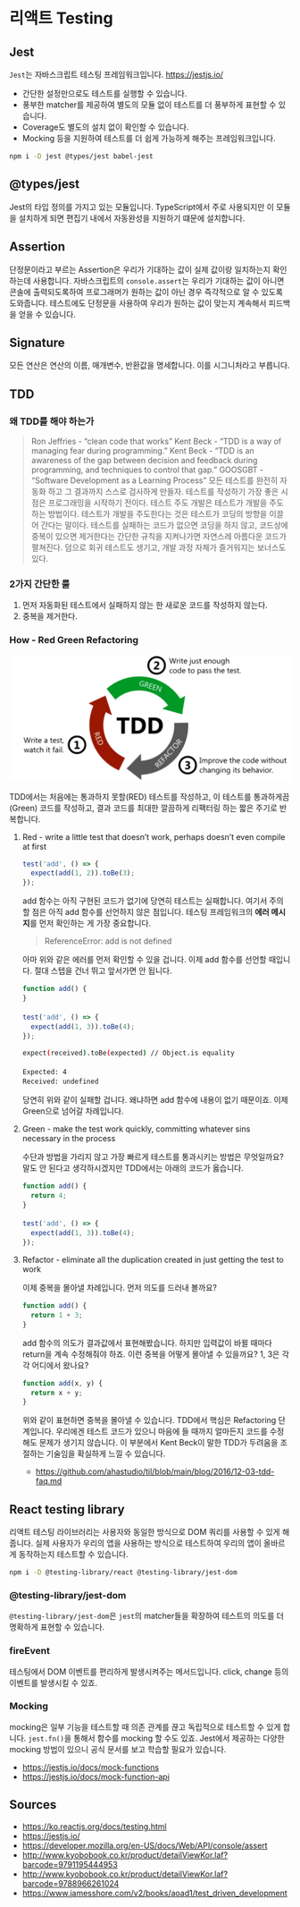 # 리액트 Testing

## Jest

`Jest`는 자바스크립트 테스팅 프레임워크입니다. <https://jestjs.io/>

* 간단한 설정만으로도 테스트를 실행할 수 있습니다.
* 풍부한 matcher를 제공하여 별도의 모듈 없이 테스트를 더 풍부하게 표현할 수 있습니다.
* Coverage도 별도의 설치 없이 확인할 수 있습니다.
* Mocking 등을 지원하여 테스트를 더 쉽게 가능하게 해주는 프레임워크입니다.

```bash
npm i -D jest @types/jest babel-jest
```

## @types/jest

Jest의 타입 정의를 가지고 있는 모듈입니다. TypeScript에서 주로 사용되지만 이 모듈을 설치하게 되면 편집기 내에서 자동완성을 지원하기 떄문에 설치합니다.

## Assertion

단정문이라고 부르는 Assertion은 우리가 기대하는 값이 실제 값이랑 일치하는지 확인하는데 사용합니다. 자바스크립트의 `console.assert`는 우리가 기대하는 값이 아니면 콘솔에 출력되도록하여 프로그래머가 원하는 값이 아닌 경우 즉각적으로 알 수 있도록 도와줍니다. 테스트에도 단정문을 사용하여 우리가 원하는 값이 맞는지 계속해서 피드백을 얻을 수 있습니다.

## Signature

모든 연산은 연산의 이름, 매개변수, 반환값을 명세합니다. 이를 시그니처라고 부릅니다.

## TDD

### 왜 TDD를 해야 하는가

> Ron Jeffries - “clean code that works”
> Kent Beck - “TDD is a way of managing fear during programming.”
> Kent Beck - “TDD is an awareness of the gap between decision and feedback during programming, and techniques to control that gap.”
> GOOSGBT - “Software Development as a Learning Process”
> 모든 테스트를 완전히 자동화 하고 그 결과까지 스스로 검사하게 만들자.
> 테스트를 작성하기 가장 좋은 시점은 프로그래밍을 시작하기 전이다.
> 테스트 주도 개발은 테스트가 개발을 주도하는 방법이다. 테스트가 개발을 주도한다는 것은 테스트가 코딩의 방향을 이끌어 간다는 말이다. 테스트를 실패하는 코드가 없으면 코딩을 하지 않고, 코드상에 중복이 있으면 제거한다는 간단한 규칙을 지켜나가면 자연스레 아름다운 코드가 펼쳐진다. 덤으로 회귀 테스트도 생기고, 개발 과정 자체가 즐거워지는 보너스도 있다.

### 2가지 간단한 룰

1. 먼저 자동화된 테스트에서 실패하지 않는 한 새로운 코드를 작성하지 않는다.
2. 중복을 제거한다.

### How - Red Green Refactoring

![red-green-refactor](2022-05-26-16-23-24.png)

TDD에서는 처음에는 통과하지 못할(RED) 테스트를 작성하고, 이 테스트를 통과하게끔(Green) 코드를 작성하고, 결과 코드를 최대한 깔끔하게 리팩터링 하는 짧은 주기로 반복합니다.

1. Red - write a little test that doesn’t work, perhaps doesn’t even compile at first

    ```js
    test('add', () => {
      expect(add(1, 2)).toBe(3);
    });
    ```

    add 함수는 아직 구현된 코드가 없기에 당연히 테스트는 실패합니다. 여기서 주의할 점은 아직 add 함수를 선언하지 않은 점입니다. 테스팅 프레임워크의 **에러 메시지**를 먼저 확인하는 게 가장 중요합니다.

    > ReferenceError: add is not defined

    아마 위와 같은 에러를 먼저 확인할 수 있을 겁니다. 이제 add 함수를 선언할 때입니다. 절대 스텝을 건너 뛰고 앞서가면 안 됩니다.

    ```js
    function add() {
    }

    test('add', () => {
      expect(add(1, 3)).toBe(4);
    });
    ```

    ```bash
    expect(received).toBe(expected) // Object.is equality

    Expected: 4
    Received: undefined
    ```

    당연히 위와 같이 실패할 겁니다. 왜냐하면 add 함수에 내용이 없기 때문이죠. 이제 Green으로 넘어갈 차례입니다.

2. Green - make the test work quickly, committing whatever sins necessary in the process

    수단과 방법을 가리지 않고 가장 빠르게 테스트를 통과시키는 방법은 무엇일까요? 말도 안 된다고 생각하시겠지만 TDD에서는 아래의 코드가 옳습니다.

    ```js
    function add() {
      return 4;
    }

    test('add', () => {
      expect(add(1, 3)).toBe(4);
    });
    ```

3. Refactor - eliminate all the duplication created in just getting the test to work

    이제 중복을 몰아낼 차례입니다. 먼저 의도를 드러내 볼까요?

    ```js
    function add() {
      return 1 + 3;
    }
    ```

    add 함수의 의도가 결과값에서 표현해봤습니다. 하지만 입력값이 바뀔 때마다 return을 계속 수정해줘야 하죠. 이런 중복을 어떻게 몰아낼 수 있을까요? 1, 3은 각각 어디에서 왔나요?

    ```js
    function add(x, y) {
      return x + y;
    }
    ```

    위와 같이 표현하면 중복을 몰아낼 수 있습니다. TDD에서 핵심은 Refactoring 단계입니다. 우리에겐 테스트 코드가 있으니 마음에 들 때까지 얼마든지 코드를 수정해도 문제가 생기지 않습니다. 이 부분에서 Kent Beck이 말한 TDD가 두려움을 조절하는 기술임을 확실하게 느낄 수 있습니다.

    * <https://github.com/ahastudio/til/blob/main/blog/2016/12-03-tdd-faq.md>

## React testing library

리액트 테스팅 라이브러리는 사용자와 동일한 방식으로 DOM 쿼리를 사용할 수 있게 해줍니다. 실제 사용자가 우리의 앱을 사용하는 방식으로 테스트하여 우리의 앱이 올바르게 동작하는지 테스트할 수 있습니다.

```bash
npm i -D @testing-library/react @testing-library/jest-dom
```

### @testing-library/jest-dom

`@testing-library/jest-dom`은 `jest`의 matcher들을 확장하여 테스트의 의도를 더 명확하게 표현할 수 있습니다.

### fireEvent

테스팅에서 DOM 이벤트를 편리하게 발생시켜주는 메서드입니다. click, change 등의 이벤트를 발생시킬 수 있죠.

### Mocking

mocking은 일부 기능을 테스트할 때 의존 관계를 끊고 독립적으로 테스트할 수 있게 합니다. `jest.fn()`을 통해서 함수를 mocking 할 수도 있죠. Jest에서 제공하는 다양한 mocking 방법이 있으니 공식 문서를 보고 학습할 필요가 있습니다.

* <https://jestjs.io/docs/mock-functions>
* <https://jestjs.io/docs/mock-function-api>

## Sources

* <https://ko.reactjs.org/docs/testing.html>
* <https://jestjs.io/>
* <https://developer.mozilla.org/en-US/docs/Web/API/console/assert>
* <http://www.kyobobook.co.kr/product/detailViewKor.laf?barcode=9791195444953>
* <http://www.kyobobook.co.kr/product/detailViewKor.laf?barcode=9788966261024>
* <https://www.jamesshore.com/v2/books/aoad1/test_driven_development>

